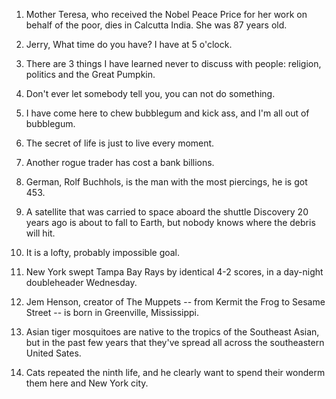 1. Mother Teresa, who received the Nobel Peace Price for her work on behalf of the poor, dies in Calcutta India.
She was 87 years old.


2. Jerry, What time do you have? I have at 5 o'clock.


3. There are 3 things I have learned never to discuss with people: religion, politics and the Great Pumpkin.


4. Don't ever let somebody tell you, you can not do something.


5. I have come here to chew bubblegum and kick ass, and I'm all out of bubblegum.


6. The secret of life is just to live every moment.


7. Another rogue trader has cost a bank billions.


8. German, Rolf Buchhols, is the man with the most piercings, he is got 453.


9. A satellite that was carried to space aboard the shuttle Discovery 20 years ago is about to fall to Earth, but nobody knows where the debris will hit.


10. It is a lofty, probably impossible goal.


11. New York swept Tampa Bay Rays by identical 4-2 scores, in a day-night doubleheader Wednesday.


12. Jem Henson, creator of The Muppets -- from Kermit the Frog to Sesame Street -- is born in Greenville, Mississippi.


13. Asian tiger mosquitoes are native to the tropics of the Southeast Asian, but in the past few years that they've spread all across the southeastern United Sates.


14. Cats repeated the ninth life, and he clearly want to spend their wonderm them here and New York city.

